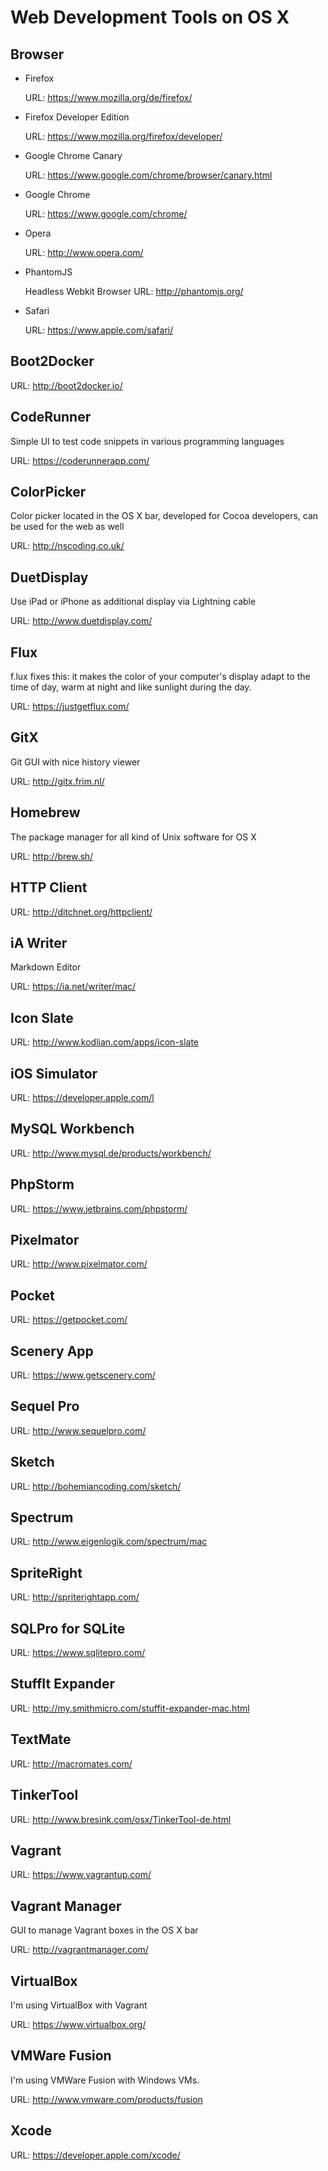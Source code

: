 # Web Development Tools on OS X

## Browser
* Firefox 

  URL: https://www.mozilla.org/de/firefox/
  
* Firefox Developer Edition

  URL: https://www.mozilla.org/firefox/developer/
  
* Google Chrome Canary

  URL: https://www.google.com/chrome/browser/canary.html
  
* Google Chrome

  URL: https://www.google.com/chrome/
  
* Opera

  URL: http://www.opera.com/
  
* PhantomJS

  Headless Webkit Browser
  URL: http://phantomjs.org/
  
* Safari

  URL: https://www.apple.com/safari/

## Boot2Docker

URL: http://boot2docker.io/

## CodeRunner 
Simple UI to test code snippets in various programming languages

URL: https://coderunnerapp.com/

## ColorPicker 
Color picker located in the OS X bar, developed for Cocoa developers, can be used for the web as well

URL: http://nscoding.co.uk/

## DuetDisplay 
Use iPad or iPhone as additional display via Lightning cable

URL: http://www.duetdisplay.com/

## Flux
f.lux fixes this: it makes the color of your computer's display adapt to the time of day, warm at night and like sunlight during the day.

URL: https://justgetflux.com/

## GitX 
Git GUI with nice history viewer

URL: http://gitx.frim.nl/

## Homebrew
The package manager for all kind of Unix software for OS X

URL: http://brew.sh/

## HTTP Client

URL: http://ditchnet.org/httpclient/

## iA Writer

Markdown Editor

URL: https://ia.net/writer/mac/

## Icon Slate

URL: http://www.kodlian.com/apps/icon-slate

## iOS Simulator

URL: https://developer.apple.com/l

## MySQL Workbench

URL: http://www.mysql.de/products/workbench/

## PhpStorm

URL: https://www.jetbrains.com/phpstorm/

## Pixelmator

URL: http://www.pixelmator.com/

## Pocket

URL: https://getpocket.com/

## Scenery App

URL: https://www.getscenery.com/

## Sequel Pro

URL: http://www.sequelpro.com/

## Sketch

URL: http://bohemiancoding.com/sketch/

## Spectrum

URL: http://www.eigenlogik.com/spectrum/mac

## SpriteRight

URL: http://spriterightapp.com/

## SQLPro for SQLite

URL: https://www.sqlitepro.com/

## StuffIt Expander

URL: http://my.smithmicro.com/stuffit-expander-mac.html

## TextMate

URL: http://macromates.com/

## TinkerTool

URL: http://www.bresink.com/osx/TinkerTool-de.html

## Vagrant

URL: https://www.vagrantup.com/

## Vagrant Manager
GUI to manage Vagrant boxes in the OS X bar

URL: http://vagrantmanager.com/

## VirtualBox
I'm using VirtualBox with Vagrant

URL: https://www.virtualbox.org/

## VMWare Fusion
I'm using VMWare Fusion with Windows VMs.

URL: http://www.vmware.com/products/fusion

## Xcode

URL: https://developer.apple.com/xcode/
